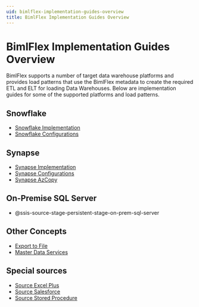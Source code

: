 ```yaml
---
uid: bimlflex-implementation-guides-overview
title: BimlFlex Implementation Guides Overview
---
```

# BimlFlex Implementation Guides Overview

BimlFlex supports a number of target data warehouse platforms and provides load patterns that use the BimlFlex metadata to create the required ETL and ELT for loading Data Warehouses. Below are implementation guides for some of the supported platforms and load patterns.

## Snowflake

* [Snowflake Implementation](snowflake-implementation-overview.md)
* [Snowflake Configurations](snowflake-implementation-configurations.md)

## Synapse

* [Synapse Implementation](synapse-implementation-introduction.md)
* [Synapse Configurations](synapse-implementation-configurations.md)
* [Synapse AzCopy](synapse-azcopy.md)

## On-Premise SQL Server 

* @ssis-source-stage-persistent-stage-on-prem-sql-server

## Other Concepts

* [Export to File](export-to-file.md)
* [Master Data Services](master-data-services.md)

## Special sources

* [Source Excel Plus](source-excel-plus.md)
* [Source Salesforce](source-salesforce.md)
* [Source Stored Procedure](source-stored-procedure.md)
